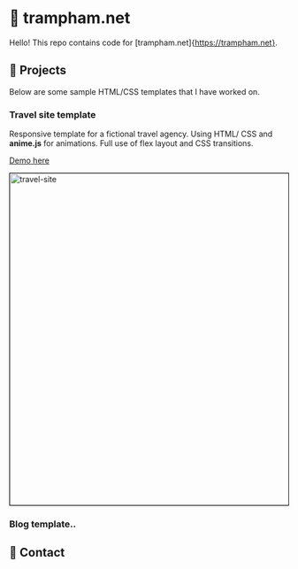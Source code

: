 # 👋 trampham.net

Hello! This repo contains code for [trampham.net]{https://trampham.net}.

## 🔨 Projects

Below are some sample HTML/CSS templates that I have worked on.
### Travel site template

Responsive template for a fictional travel agency. Using HTML/ CSS and **anime.js** for animations. Full use of flex layout and CSS transitions.

<a href="https://trampham.net/travel-template" target="_blank">Demo here</a>

<img width="600" style="border:1px solid black" alt="travel-site" src="https://user-images.githubusercontent.com/88192771/127772989-55884e59-6000-4b9c-a3fe-e1d61601a310.PNG">

### Blog template..

## 📧 Contact
